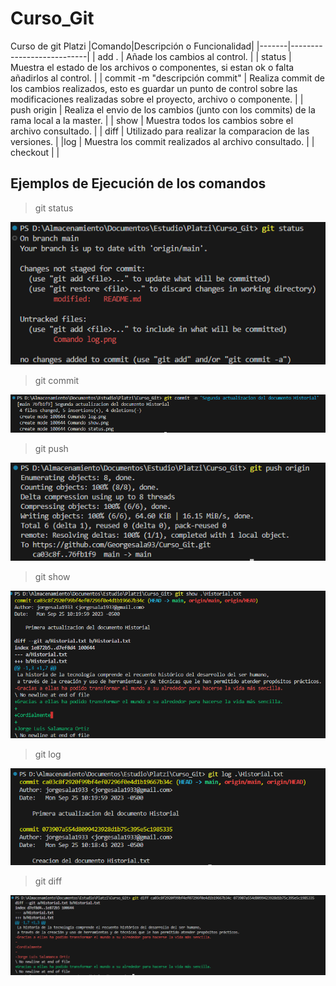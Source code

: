 # Curso_Git
Curso de git Platzi
|Comando|Descripción o Funcionalidad|
|-------|---------------------------|
| add . | Añade los cambios al control. |
| status | Muestra el estado de los archivos o componentes, si estan ok o falta añadirlos al control. |
| commit -m "descripción commit" | Realiza commit de los cambios realizados, esto es guardar un punto de control sobre las modificaciones realizadas sobre el proyecto, archivo o componente. |
| push origin | Realiza el envio de los cambios (junto con los commits) de la rama local a la master. |
| show <archivo>  | Muestra todos los cambios sobre el archivo consultado. |
| diff  | Utilizado para realizar la comparacion de las versiones. |
|log <archivo> | Muestra los commit realizados al archivo consultado. |
| checkout | |

 ## Ejemplos de Ejecución de los comandos
 >git status

![Status](/img/Comando_status.png)

 >git commit

![commit](/img/Comando_commit.png)

 >git push

![push](/img/Comando_push.png)

 >git show

![show](/img/Comando_show.png)

 >git log

![log](/img/Comando_log.png)

 >git diff

 ![diff](/img/Comando_diff.png)